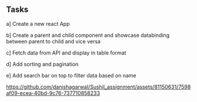
## Tasks

a] Create a new react App

b] Create a parent and child component and showcase databinding between parent to child and vice versa

c] Fetch data from API and display in table format

d] Add sorting and pagination

e] Add search bar on top to filter data based on name


https://github.com/danishagarwal/Sushil_assignment/assets/81150631/7598af09-ecea-40bd-9c76-737710858233

